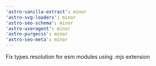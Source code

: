 ```yaml
---
'astro-vanilla-extract': minor
'astro-svg-loaders': minor
'astro-seo-schema': minor
'astro-useragent': minor
'astro-purgecss': minor
'astro-seo-meta': minor
---
```


Fix types resolution for esm modules using .mjs extension
